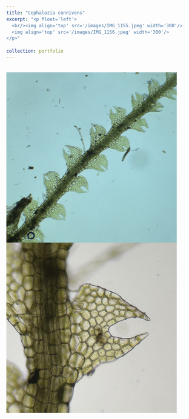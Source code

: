 ```yaml
---
title: "Cephalozia connivens"
excerpt: "<p float='left'>
  <br/><img align='top' src='/images/IMG_1155.jpeg' width='300'/>
  <img align='top' src='/images/IMG_1156.jpeg' width='300'/>
</p>"

collection: portfolio
---
```


<p float="left">
  <br/><img align="top" src="/images/IMG_1155.jpeg" width="450"/>
  <img align="top" src="/images/IMG_1156.jpeg" width="450"/>
</p>
